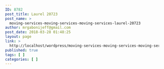 ```yaml
---
ID: 8782
post_title: Laurel 20723
post_name: >
  moving-services-moving-services-moving-services-laurel-20723
author: mrgabonijeff@gmail.com
post_date: 2018-03-28 01:48:25
layout: page
link: >
  http://localhost/wordpress/moving-services-moving-services-moving-services-laurel-20723/
published: true
tags: [ ]
categories: [ ]
---
```

